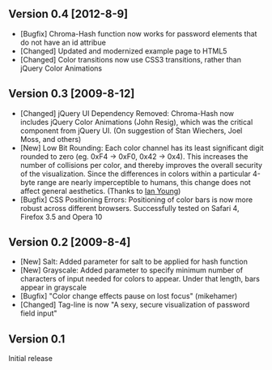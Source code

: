 ## Version 0.4 [2012-8-9]

- [Bugfix] Chroma-Hash function now works for password elements that do not have an id attribue
- [Changed] Updated and modernized example page to HTML5
- [Changed] Color transitions now use CSS3 transitions, rather than jQuery Color Animations

## Version 0.3 [2009-8-12]

- [Changed] jQuery UI Dependency Removed: Chroma-Hash now includes jQuery Color Animations (John Resig), which was the critical component from jQuery UI. (On suggestion of Stan Wiechers, Joel Moss, and others)
- [New] Low Bit Rounding: Each color channel has its least significant digit rounded to zero (eg. 0xF4 -> 0xF0, 0x42 -> 0x4). This increases the number of collisions per color, and thereby improves the overall security of the visualization. Since the differences in colors within a particular 4-byte range are nearly imperceptible to humans, this change does not affect general aesthetics. (Thanks to 
[Ian Young](http://blog.iangreenleaf.com/2009/08/making-chroma-hash-less-leaky.html))
- [Bugfix] CSS Positioning Errors: Positioning of color bars is now more robust across different browsers. Successfully tested on Safari 4, Firefox 3.5 and Opera 10

## Version 0.2 [2009-8-4]

- [New] Salt: Added parameter for salt to be applied for hash function
- [New] Grayscale: Added parameter to specify minimum number of characters of input needed for colors to appear. Under that length, bars appear in grayscale
- [Bugfix] "Color change effects pause on lost focus" (mikehamer)
- [Changed] Tag-line is now "A sexy, secure visualization of password field input"

## Version 0.1

Initial release
